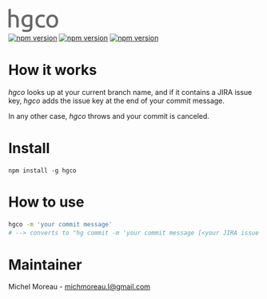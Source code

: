 <br>
<img src='https://raw.githubusercontent.com/MichelML/hgco/master/hgco.png' width='100'>
<br>
<a href="https://github.com/MichelML/hgco"><img src="https://badge.fury.io/js/hgco.svg" alt="npm version" height="18"></a>
<a href="https://github.com/MichelML/hgco"><img src="https://img.shields.io/npm/dt/hgco.svg" alt="npm version" height="18"></a>
<a href="https://github.com/MichelML/hgco"><img src="https://img.shields.io/librariesio/github/MichelML/hgco.svg" alt="npm version" height="18"></a>


# How it works  
_hgco_ looks up at your current branch name, and if it contains a JIRA issue key, _hgco_ adds the issue key at the end of your commit message.  
  
In any other case, _hgco_ throws and your commit is canceled.  
  
# Install  
```  
npm install -g hgco  
```  

# How to use  
```bash
hgco -m 'your commit message' 
# --> converts to "hg commit -m 'your commit message [<your JIRA issue key>]'"
``` 

# Maintainer  
Michel Moreau - [michmoreau.l@gmail.com](mailto:michmoreau.l@gmail.com?Subject=hgco%20Project) 
